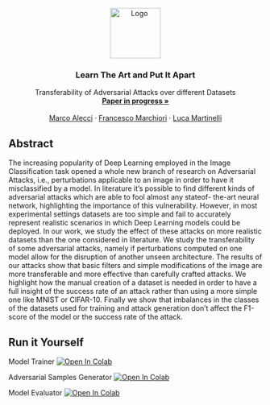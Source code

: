 <!-- PROJECT LOGO -->
<br />
<div align="center">
  <a href="https://github.com/luca-martinelli-09/orco-gan">
    <img src="https://i.postimg.cc/P5m5r2sX/cat-no-bg.png" alt="Logo" width="100" height="100">
  </a>

  <h3 align="center">Learn The Art and Put It Apart</h3>

  <p align="center">
    Transferability of Adversarial Attacks over different Datasets
    <br />
    <a href=""><strong>Paper in progress »</strong></a>
    <br />
    <br />
    <a href="https://github.com/MarcoAlecci">Marco Alecci</a>
    ·
    <a href="https://github.com/FrancescoMarchiori">Francesco Marchiori</a>
    ·
    <a href="https://github.com/luca-martinelli-09">Luca Martinelli</a>
  </p>
</div>

## Abstract

The increasing popularity of Deep Learning employed in the Image Classification task opened a whole new branch of research on Adversarial Attacks, i.e., perturbations applicable to an image in order to have it misclassified by a model. In literature it’s possible to find different kinds of adversarial attacks which are able to fool almost any stateof- the-art neural network, highlighting the importance of this vulnerability. However, in most experimental settings datasets are too simple and fail to accurately represent realistic scenarios in which Deep Learning models could be deployed. In our work, we study the effect of these attacks on more realistic datasets than the one considered in literature. We study the transferability of some adversarial attacks, namely if perturbations computed on one model allow for the disruption of another unseen architecture. The results of our attacks show that basic filters and simple modifications of the image are more transferable and more effective than carefully crafted attacks. We highlight how the manual creation of a dataset is needed in order to have a full insight of the success rate of an attack rather than using a more simple one like MNIST or CIFAR-10. Finally we show that imbalances in the classes of the datasets used for training and attack generation don’t affect the F1-score of the model or the success rate of the attack.

## Run it Yourself

Model Trainer [![Open In Colab](https://colab.research.google.com/assets/colab-badge.svg)](https://colab.research.google.com/github/luca-martinelli-09/orco-gan/blob/main/modelTrainer.ipynb)

Adversarial Samples Generator [![Open In Colab](https://colab.research.google.com/assets/colab-badge.svg)](https://colab.research.google.com/github/luca-martinelli-09/orco-gan/blob/main/adversarialSamplesGenerator.ipynb)

Model Evaluator [![Open In Colab](https://colab.research.google.com/assets/colab-badge.svg)](https://colab.research.google.com/github/luca-martinelli-09/orco-gan/blob/main/modelEvaluator.ipynb)